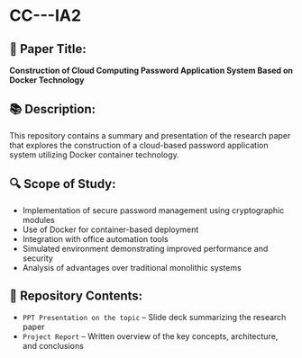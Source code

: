 # CC---IA2

## 📄 Paper Title:
**Construction of Cloud Computing Password Application System Based on Docker Technology**

## 📚 Description:
This repository contains a summary and presentation of the research paper that explores the construction of a cloud-based password application system utilizing Docker container technology.

## 🔍 Scope of Study:
- Implementation of secure password management using cryptographic modules
- Use of Docker for container-based deployment
- Integration with office automation tools
- Simulated environment demonstrating improved performance and security
- Analysis of advantages over traditional monolithic systems

## 📂 Repository Contents:
- `PPT Presentation on the topic` – Slide deck summarizing the research paper
- `Project Report` – Written overview of the key concepts, architecture, and conclusions

